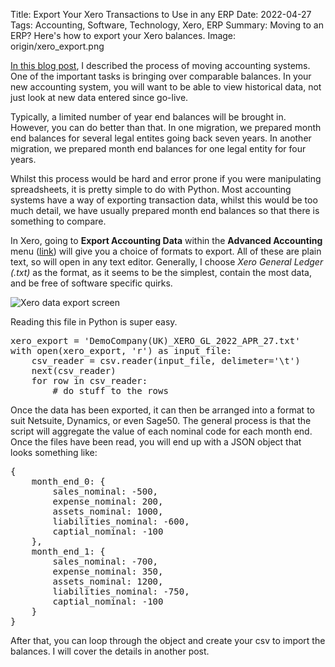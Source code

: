 Title: Export Your Xero Transactions to Use in any ERP
Date: 2022-04-27
Tags: Accounting, Software, Technology, Xero, ERP
Summary: Moving to an ERP? Here's how to export your Xero balances.
Image: origin/xero_export.png

[In this blog post](migrating-accounting-systems.html), I described the process of moving accounting systems. One of the important tasks is bringing over comparable balances. In your new accounting system, you will want to be able to view historical data, not just look at new data entered since go-live.

Typically, a limited number of year end balances will be brought in. However, you can do better than that. In one migration, we prepared month end balances for several legal entites going back seven years. In another migration, we prepared month end balances for one legal entity for four years.

Whilst this process would be hard and error prone if you were manipulating spreadsheets, it is pretty simple to do with Python. Most accounting systems have a way of exporting transaction data, whilst this would be too much detail, we have usually prepared month end balances so that there is something to compare.

In Xero, going to **Export Accounting Data** within the **Advanced Accounting** menu ([link](https://go.xero.com/Settings/AdvancedAccounting)) will give you a choice of formats to export. All of these are plain text, so will open in any text editor. Generally, I choose *Xero General Ledger (.txt)* as the format, as it seems to be the simplest, contain the most data, and be free of software specific quirks. 

<img src="images/origin/xero_export.png" class="border img-responsive" alt="Xero data export screen">

Reading this file in Python is super easy.
<pre>
xero_export = 'DemoCompany(UK)_XERO_GL_2022_APR_27.txt'
with open(xero_export, 'r') as input_file:
	csv_reader = csv.reader(input_file, delimeter='\t')
	next(csv_reader)
	for row in csv_reader:
		# do stuff to the rows
</pre>

Once the data has been exported, it can then be arranged into a format to suit Netsuite, Dynamics, or even Sage50. The general process is that the script will aggregate the value of each nominal code for each month end. Once the files have been read, you will end up with a JSON object that looks something like:

<pre>
{
	month_end_0: {
		sales_nominal: -500,
		expense_nominal: 200,
		assets_nominal: 1000,
		liabilities_nominal: -600,
		captial_nominal: -100
	},
	month_end_1: {
		sales_nominal: -700,
		expense_nominal: 350,
		assets_nominal: 1200,
		liabilities_nominal: -750,
		captial_nominal: -100
	}
}
</pre>

After that, you can loop through the object and create your csv to import the balances. I will cover the details in another post.
